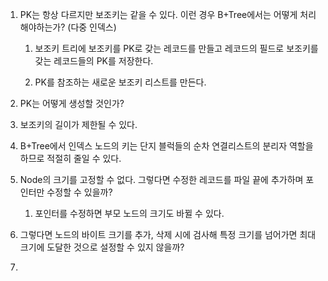 1. PK는 항상 다르지만 보조키는 같을 수 있다. 이런 경우 B+Tree에서는 어떻게 처리해야하는가? (다중 인덱스)
   
   1. 보조키 트리에 보조키를 PK로 갖는 레코드를 만들고 레코드의 필드로 보조키를 갖는 레코드들의 PK를 저장한다. 
   
   2. PK를 참조하는 새로운 보조키 리스트를 만든다. 

2. PK는 어떻게 생성할 것인가?

3. 보조키의 길이가 제한될 수 있다. 

4. B+Tree에서 인덱스 노드의 키는 단지 블럭들의 순차 연결리스트의 분리자 역할을 하므로 적절히 줄일 수 있다.

5. Node의 크기를 고정할 수 없다. 그렇다면 수정한 레코드를 파일 끝에 추가하며 포인터만 수정할 수 있을까?
   1. 포인터를 수정하면 부모 노드의 크기도 바뀔 수 있다. 
6. 그렇다면 노드의 바이트 크기를 추가, 삭제 시에 검사해 특정 크기를 넘어가면 최대 크기에 도달한 것으로 설정할 수 있지 않을까?
7. 